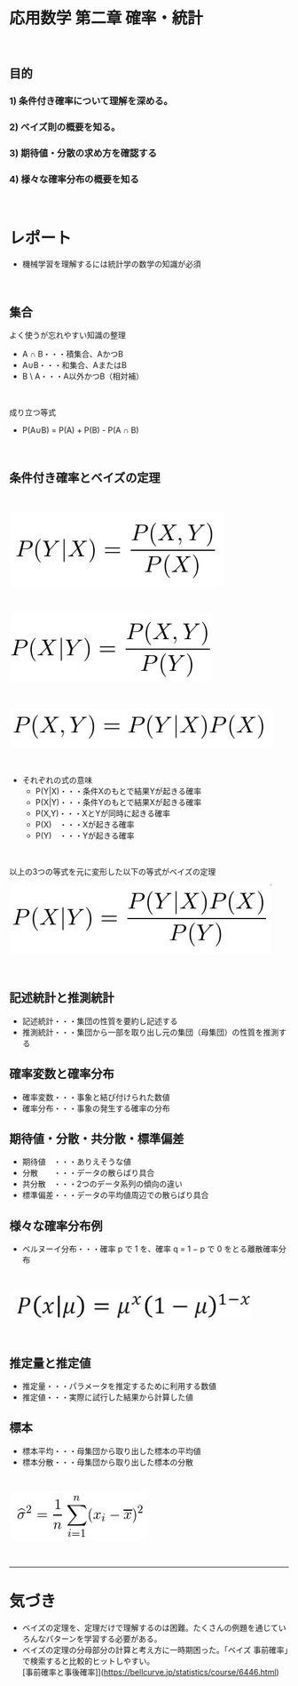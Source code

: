# 応用数学 第二章 確率・統計 

<br>

## 目的
### 1) 条件付き確率について理解を深める。

### 2) ベイズ則の概要を知る。

### 3) 期待値・分散の求め方を確認する

### 4) 様々な確率分布の概要を知る

<br>

# レポート

- 機械学習を理解するには統計学の数学の知識が必須

<br>

## 集合

よく使うが忘れやすい知識の整理

- A ∩ B・・・積集合、AかつB
- A∪B・・・和集合、AまたはB
- B \ A・・・A以外かつB（相対補）

<br>

成り立つ等式<br>
- P(A∪B) = P(A) + P(B) - P(A ∩ B)


<br>

## 条件付き確率とベイズの定理

<br>

![s2_joukenp1.jpg](img/s2_joukenp1.jpg)

<br>

![s2_joukenp2.jpg](img/s2_joukenp2.jpg)

<br>

![s2_joukenp3.jpg](img/s2_joukenp3.jpg)

<br>

- それぞれの式の意味
    - P(Y|X)・・・条件Xのもとで結果Yが起きる確率
    - P(X|Y)・・・条件Yのもとで結果Xが起きる確率
    - P(X,Y)・・・XとYが同時に起きる確率
    - P(X)　・・・Xが起きる確率
    - P(Y)　・・・Yが起きる確率

<br>

以上の3つの等式を元に変形した以下の等式がベイズの定理

![s2_joukenp4.jpg](img/s2_joukenp4.jpg)

<br>

## 記述統計と推測統計

- 記述統計・・・集団の性質を要約し記述する
- 推測統計・・・集団から一部を取り出し元の集団（母集団）の性質を推測する

## 確率変数と確率分布

- 確率変数・・・事象と結び付けられた数値
- 確率分布・・・事象の発生する確率の分布

## 期待値・分散・共分散・標準偏差

- 期待値　・・・ありえそうな値
- 分散　　・・・データの散らばり具合
- 共分散　・・・2つのデータ系列の傾向の違い
- 標準偏差・・・データの平均値周辺での散らばり具合

## 様々な確率分布例
- ベルヌーイ分布・・・確率 p で 1 を、確率 q = 1 − p で 0 をとる離散確率分布

<br>

![s2_bernoulli.jpg](img/s2_bernoulli.jpg)

<br>

## 推定量と推定値

- 推定量・・・パラメータを推定するために利用する数値
- 推定値・・・実際に試行した結果から計算した値

## 標本

- 標本平均・・・母集団から取り出した標本の平均値
- 標本分散・・・母集団から取り出した標本の分散

<br>

![s2_hyohonbunsan.jpg](img/s2_hyohonbunsan.jpg)

<br>

---

# 気づき
- ベイズの定理を、定理だけで理解するのは困難。たくさんの例題を通じていろんなパターンを学習する必要がある。<br>
- ベイズの定理の分母部分の計算と考え方に一時期困った。「ベイズ 事前確率」で検索すると比較的ヒットしやすい。<br>
[事前確率と事後確率]](https://bellcurve.jp/statistics/course/6446.html)



